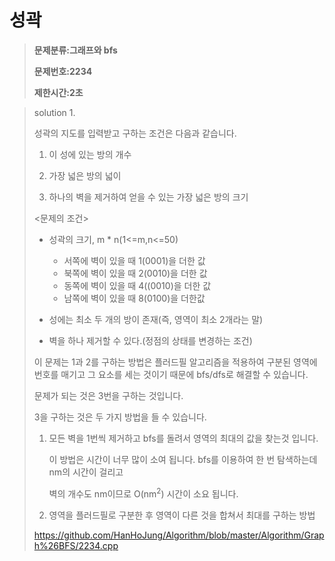 # 성곽

> **문제분류:그래프와 bfs**
>
> **문제번호:2234**
>
> **제한시간:2초**

> solution 1.
>
> 
>
> 성곽의 지도를 입력받고 구하는 조건은 다음과 같습니다.
>
> 1. 이 성에 있는 방의 개수
>
> 2. 가장 넓은 방의 넓이 
> 3. 하나의 벽을 제거하여 얻을 수 있는 가장 넓은 방의 크기
>
> 
>
> <문제의 조건>
>
> - 성곽의 크기, m * n(1<=m,n<=50)
>
>   - 서쪽에 벽이 있을 때 1(0001)을 더한 값
>   - 북쪽에 벽이 있을 때 2(0010)을 더한 값
>   - 동쪽에 벽이 있을 때 4((0010)을 더한 값
>   - 남쪽에 벽이 있을 때  8(0100)을 더한값
>
> - 성에는 최소 두 개의 방이 존재(즉, 영역이 최소 2개라는 말)
>
> - 벽을 하나 제거할 수 있다.(정점의 상태를 변경하는 조건)
>
>   
>
> 이 문제는 1과 2를 구하는 방법은 플러드필 알고리즘을 적용하여 구분된 영역에 번호를 매기고 그 요소를 세는 것이기 때문에 bfs/dfs로 해결할 수 있습니다.
>
> 문제가 되는 것은 3번을 구하는 것입니다.
>
> 3을 구하는 것은 두 가지 방법을 들 수  있습니다.
>
> 1. 모든 벽을 1번씩 제거하고 bfs를 돌려서 영역의 최대의 값을 찾는것 입니다.
>
>    이 방법은 시간이 너무 많이 소여 됩니다. bfs를 이용하여 한 번 탐색하는데 nm의 시간이 걸리고
>
>    벽의 개수도 nm이므로 O(nm<sup>2</sup>) 시간이 소요 됩니다.
>
>    
>
> 2. 영역을 플러드필로 구분한 후 영역이 다른 것을 합쳐서 최대를 구하는 방법
>
> https://github.com/HanHoJung/Algorithm/blob/master/Algorithm/Graph%26BFS/2234.cpp












